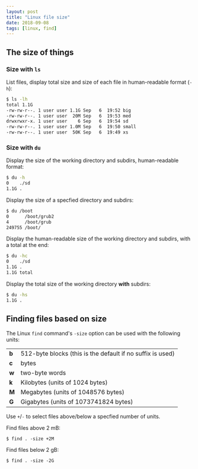 ```yaml
---
layout: post
title: "Linux file size"
date: 2018-09-08
tags: [linux, find]
---
```


## The size of things


### Size with `ls`

List files, display total size and size of each file in human-readable format (`-h`):

```bash
$ ls -lh
total 1.1G
-rw-rw-r--. 1 user user 1.1G Sep   6  19:52 big
-rw-rw-r--. 1 user user  20M Sep   6  19:53 med
drwxrwxr-x. 1 user user    6 Sep   6  19:54 sd
-rw-rw-r--. 1 user user 1.0M Sep   6  19:50 small
-rw-rw-r--. 1 user user  50K Sep   6  19:49 xs
```

### Size with `du`

Display the size of the working directory and subdirs, human-readable format:

```bash
$ du -h
0    ./sd
1.1G .
```

Display the size of a specfied directory and subdirs:

```bash
$ du /boot
0      /boot/grub2
4      /boot/grub
249755 /boot/
```

Display the human-readable size of the working directory and subdirs, with a total at the end:

```bash
$ du -hc
0    ./sd
1.1G .
1.1G total
```

Display the total size of the working directory **with** subdirs:

```bash
$ du -hs
1.1G .
```


## Finding files based on size

The Linux `find` command's `-size` option can be used with the following units:

|    |                                                           |
|----|-----------------------------------------------------------|
|**b** | 512-byte blocks (this is the default if no suffix is used)
|**c** | bytes
|**w** | two-byte words
|**k** | Kilobytes (units of 1024 bytes)
|**M** | Megabytes (units of 1048576 bytes)
|**G** | Gigabytes (units of 1073741824 bytes)

Use `+`/`-` to select files above/below a specfied number of units.


Find files above 2 mB:

```
$ find . -size +2M
```

Find files below 2 gB:

```
$ find . -size -2G
```
